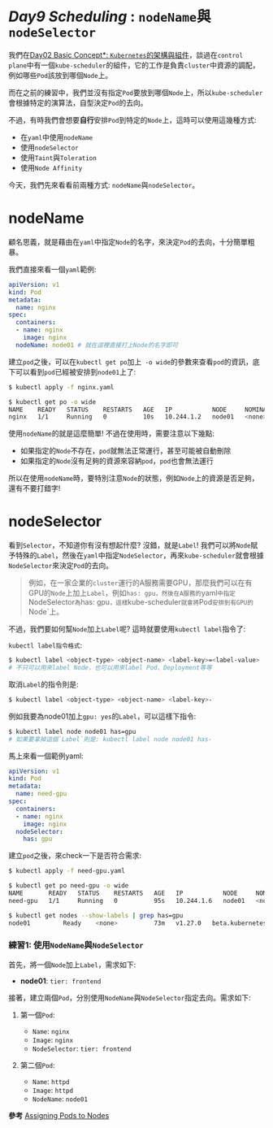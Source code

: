 # *Day9 Scheduling* : `nodeName`與`nodeSelector`

我們在[Day02 Basic Concept*: `Kubernetes`的架構與組件](02.md)，談過在`control plane`中有一個`kube-scheduler`的組件，它的工作是負責`cluster`中資源的調配，例如哪些`Pod`該放到哪個`Node`上。

而在之前的練習中，我們並沒有指定`Pod`要放到哪個`Node`上，所以`kube-scheduler`會根據特定的演算法，自型決定`Pod`的去向。

不過，有時我們會想要**自行**安排`Pod`到特定的`Node`上，這時可以使用這幾種方式:
* 在`yaml`中使用`nodeName`
* 使用`nodeSelector`
* 使用`Taint`與`Toleration`
* 使用`Node Affinity`

今天，我們先來看看前兩種方式: `nodeName`與`nodeSelector`。

# nodeName

顧名思義，就是藉由在`yaml`中指定`Node`的名字，來決定`Pod`的去向，十分簡單粗暴。

我們直接來看一個`yaml`範例:
```yaml
apiVersion: v1
kind: Pod
metadata:
  name: nginx
spec:
  containers:
  - name: nginx
    image: nginx
  nodeName: node01 # 就在這裡直接打上Node的名字即可
```

建立`pod`之後，可以在`kubectl get po`加上` -o wide`的參數來查看`pod`的資訊，底下可以看到`pod`已經被安排到`node01`上了:
```bash
$ kubectl apply -f nginx.yaml

$ kubectl get po -o wide
NAME    READY   STATUS    RESTARTS   AGE   IP           NODE     NOMINATED NODE   READINESS GATES
nginx   1/1     Running   0          10s   10.244.1.2   node01   <none>           <none>
```
使用`nodeName`的就是這麼簡單! 不過在使用時，需要注意以下幾點:
   * 如果指定的`Node`不存在，`pod`就無法正常運行，甚至可能被自動刪除
   * 如果指定的`Node`沒有足夠的資源來容納`pod`，`pod`也會無法運行

所以在使用`nodeName`時，要特別注意`Node`的狀態，例如`Node`上的資源是否足夠，還有不要打錯字!

# nodeSelector

看到`Selector`，不知道你有沒有想起什麼? 沒錯，就是`Label`! 我們可以將`Node`賦予特殊的`Label`，然後在`yaml`中指定`NodeSelector`，再來`kube-scheduler`就會根據`NodeSelector`來決定`Pod`的去向。

> 例如，在一家企業的`cluster`運行的A服務需要GPU，那麼我們可以在有GPU的`Node`上加上`Label`，例如`has: gpu，然後在A服務的`yaml`中指定`NodeSelector`為`has: gpu`，這樣`kube-scheduler`就會將`Pod`安排到有GPU的`Node`上。

不過，我們要如何幫`Node`加上`Label`呢? 這時就要使用`kubectl label`指令了:

`kubectl label指令格式`:
```bash
$ kubectl label <object-type> <object-name> <label-key>=<label-value>
# 不只可以用來label Node，也可以用來label Pod、Deployment等等
```
取消`Label`的指令則是:
```bash
$ kubectl label <object-type> <object-name> <label-key>-
```

例如我要為node01加上`gpu: yes`的`Label`，可以這樣下指令:
```bash
$ kubectl label node node01 has=gpu
# 如果要拿掉這個`Label`則是: kubectl label node node01 has-
```
馬上來看一個範例yaml:
```yaml
apiVersion: v1
kind: Pod
metadata:
  name: need-gpu
spec:
  containers:
  - name: nginx
    image: nginx
  nodeSelector:
    has: gpu
```
建立`pod`之後，來check一下是否符合需求:
```bash
$ kubectl apply -f need-gpu.yaml

$ kubectl get po need-gpu -o wide
NAME       READY   STATUS    RESTARTS   AGE   IP           NODE     NOMINATED NODE   READINESS GATES
need-gpu   1/1     Running   0          95s   10.244.1.6   node01   <none>           <none>

$ kubectl get nodes --show-labels | grep has=gpu
node01         Ready    <none>          73m   v1.27.0   beta.kubernetes.io/arch=amd64,beta.kubernetes.io/os=linux,has=gpu,kubernetes.io/arch=amd64,kubernetes.io/hostname=node01,kubernetes.io/os=linux
```

### 練習1: 使用`NodeName`與`NodeSelector`

首先，將一個`Node`加上`Label`，需求如下:
* **node01**: `tier: frontend`

接著，建立兩個`Pod`，分別使用`NodeName`與`NodeSelector`指定去向。需求如下:
   1. 第一個`Pod`:
      * `Name`: `nginx`
      * `Image`: `nginx`
      * `NodeSelector`: `tier: frontend`

   2. 第二個`Pod`:
      * `Name`: `httpd`
      * `Image`: `httpd`
      * `NodeName`: `node01`

**參考**
[Assigning Pods to Nodes](https://kubernetes.io/docs/concepts/scheduling-eviction/assign-pod-node/)

